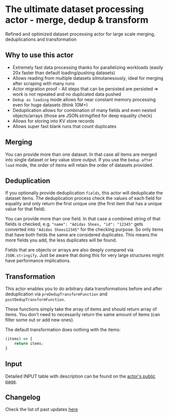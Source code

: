 # The ultimate dataset processing actor - merge, dedup & transform

Refined and optimized dataset processing actor for large scale merging, deduplications and transformation

## Why to use this actor
- Extremely fast data processing thanks for parallelizing workloads (easily 20x faster than default loading/pushing datasets)
- Allows reading from multiple datasets silmutanesously, ideal for merging after scraping with many runs
- Actor migration proof - All steps that can be persisted are persisted => work is not repeated and no duplicated data pushed
- `Dedup as loading` mode allows for near constant memory processing even for huge datasets (think 10M+)
- Deduplication allows for combination of many fields and even nested objects/arrays (those are JSON.stringified for deep equality check)
- Allows for storing into KV store records
- Allows super fast blank runs that count duplicates

## Merging
You can provide more than one dataset. In that case all items are merged into single dataset or key value store output. If you use the `Dedup after load` mode, the order of items will retain the order of datasets provided.

## Deduplication
If you optionally provide deduplication `fields`, this actor will deduplicate the dataset items. The deduplication process check the values of each field for equality and only return the first unique one (the first item that has a unique value for that field).

You can provide more than one field. In that case a combined string of that fields is checked, e.g. `"name": "Adidas Shoes, "id": "12345"` gets converted into `"Adidas Shoes12345"` for the checking purpose. So only items that have both fields the same are considered duplicates. This means the more fields you add, the less duplicates will be found.

Fields that are objects or arrays are also deeply compared via `JSON.stringify`. Just be aware that doing this for very large structures might have performance implications.

## Transformation
This actor enables you to do arbitrary data transformations before and after deduplication via `preDedupTransformFunction` and `postDedupTransformFunction`.

These functions simply take the array of items and should return array of items. You don't need to necessarily return the same amount of items (can filter some out or add new ones).

The default transformation does nothing with the items:
```javascript
(items) => {
    return items;
}
```

## Input
Detailed INPUT table with description can be found on the [actor's public page](https://apify.com/lukaskrivka/dedup-datasets/input-schema).

## Changelog
Check the list of past updates [here](https://github.com/metalwarrior665/actor-dedup-datasets/blob/master/CHANGELOG.md)

